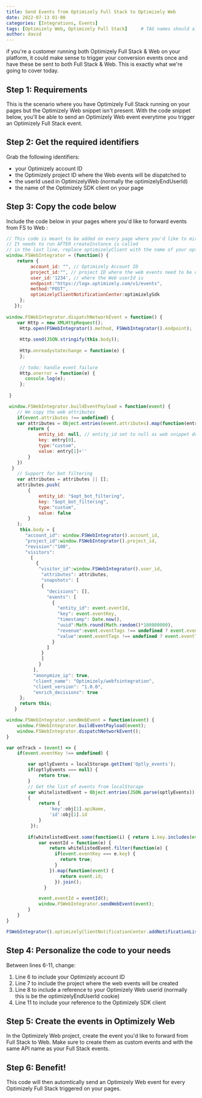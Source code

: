 ```yaml
---
title: Send Events from Optimizely Full Stack to Optimizely Web
date: 2022-07-13 01-00
categories: [Integrations, Events]
tags: [Optimizely Web, Optimizely Full Stack]     # TAG names should always be lowercase
author: david
---
```


if you're a customer running both Optimizely Full Stack & Web on your platform, it could make sense to trigger your conversion events once and have these be sent to both Full Stack & Web. This is exactly what we're going to cover today. 


## Step 1: Requirements

This is the scenario where you have Optimizely Full Stack running on your pages but the Optimizely Web snippet isn't present. 
With the code snippet below, you'll be able to send an Optimizely Web event everytime you trigger an Optimizely Full Stack event. 

## Step 2: Get the required identifiers

Grab the following identifiers: 
* your Optimizely account ID
* the Optimizely project ID where the Web events will be dispatched to
* the userId used in OptimizelyWeb (normally the optimizelyEndUserId)
* the name of the Optimizely SDK client on your page

## Step 3: Copy the code below

Include the code below in your pages where you'd like to forward events from FS to Web :
```javascript
// This code is meant to be added on every page where you'd like to mirror events
// It needs to run AFTER createInstance is called
// in the last line, replace optimizelyClient with the name of your optimizely instance pointing to the notificationCenter
window.FSWebIntegrator = (function() {
    return {
         account_id: "", // Optimizely Account ID
         project_id:"", // project ID where the web events need to be dispatched to
         user_id:'1234', // where the Web userId is
         endpoint:"https://logx.optimizely.com/v1/events",
         method:"POST",
         optimizelyClientNotificationCenter:optimizelySdk
     };
   });
   
window.FSWebIntegrator.dispatchNetworkEvent = function() {
    var Http = new XMLHttpRequest();
     Http.open(FSWebIntegrator().method, FSWebIntegrator().endpoint);
 
     Http.send(JSON.stringify(this.body));
     
     Http.onreadystatechange = function(e) {
     };
 
     // todo: handle event failure
     Http.onerror = function(e) {
       console.log(e);
     };
 
 }

 window.FSWebIntegrator.buildEventPayload = function(event) {
    // We copy the web attributes
    if(event.attributes !== undefined) {
    var attributes = Object.entries(event.attributes).map(function(entry) {
        return {
            entity_id: null, // entity_id set to null as web snippet doesn't expose attribute ID
            key: entry[0],
            type:"custom",
            value: entry[1]+''
        }
    })
  }
    // Support for bot filtering
    var attributes = attributes || [];
    attributes.push(
        {
            entity_id: "$opt_bot_filtering",
            key: "$opt_bot_filtering",
            type:"custom",
            value: false
        }
    );
     this.body = {
       "account_id": window.FSWebIntegrator().account_id,
       "project_id":window.FSWebIntegrator().project_id,
       "revision":"100",
       "visitors":
         [
           {
            "visitor_id":window.FSWebIntegrator().user_id,
             "attributes": attributes,
             "snapshots": [
             {
               "decisions": [],
               "events": [
                 {
                   "entity_id": event.eventId,
                   "key": event.eventKey,
                   "timestamp": Date.now(),
                   "uuid":Math.round(Math.random()*100000000),
                   "revenue":event.eventTags !== undefined ? event.eventTags.revenue : 0,
                   "value":event.eventTags !== undefined ? event.eventTags.value : 0
                 }
               ]
             }
             ]
            }
          ],
          "anonymize_ip": true,
          "client_name": "Optimizely/webfsintegration",
          "client_version": "1.0.0",
          "enrich_decisions": true
     };
     return this;
   }

window.FSWebIntegrator.sendWebEvent = function(event) {
    window.FSWebIntegrator.buildEventPayload(event);
    window.FSWebIntegrator.dispatchNetworkEvent();
}

var onTrack = (event) => {
    if(event.eventKey !== undefined) {

        var optlyEvents = localStorage.getItem('Optly_events');
        if(optlyEvents === null) {
            return true;
        }
        // Get the list of events from localStorage
        var whitelistedEvent = Object.entries(JSON.parse(optlyEvents)).map(function(obj) 
        {
            return {
                'key':obj[1].apiName,
                'id':obj[1].id
            }
         });
    
        if(whitelistedEvent.some(function(i) { return i.key.includes(event.eventKey)})) {
            var eventId = function(e) {
                return whitelistedEvent.filter(function(e) {
                  if(event.eventKey === e.key) {
                    return true;
                  }
                }).map(function(event) {
                    return event.id;
                  }).join();
              }

            event.eventId = eventId();  
            window.FSWebIntegrator.sendWebEvent(event);
        }
    }
}

FSWebIntegrator().optimizelyClientNotificationCenter.addNotificationListener("TRACK:event_key, user_id, attributes, event_tags, event", onTrack);
```

## Step 4: Personalize the code to your needs

Between lines 6-11, change: 
1. Line 6 to include your Optimizely account ID
2. Line 7 to include the project where the web events will be created
3. Line 8 to include a reference to your Optimizely Web userid (normally this is be the optimizelyEndUserId cookie)
4. Line 11 to include your reference to the Optimizely SDK client

## Step 5: Create the events in Optimizely Web

In the Optimizely Web project, create the event you'd like to forward from Full Stack to Web. Make sure to create them as custom events and with the same API name as your Full Stack events. 

## Step 6: Benefit!

This code will then automtically send an Optimizely Web event for every Optimizely Full Stack triggered on your pages. 